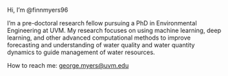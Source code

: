Hi, I’m @finnmyers96

I’m a pre-doctoral research fellow pursuing a PhD in Environmental Engineering at UVM. My research focuses on using machine learning, deep learning, and other advanced computational methods to improve forecasting and understanding of water quality and water quantity dynamics to guide management of water resources.
  
How to reach me: george.myers@uvm.edu
